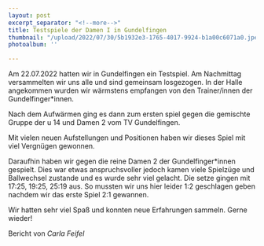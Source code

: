 ```yaml
---
layout: post
excerpt_separator: "<!--more-->"
title: Testspiele der Damen I in Gundelfingen
thumbnail: "/upload/2022/07/30/5b1932e3-1765-4017-9924-b1a00c6071a0.jpeg"
photoalbum: ''

---
```

Am 22.07.2022 hatten wir in Gundelfingen ein Testspiel. Am Nachmittag versammelten wir uns alle und sind gemeinsam losgezogen. In der Halle angekommen wurden wir wärmstens empfangen von den Trainer/innen der Gundelfinger*innen. 

Nach dem Aufwärmen ging es dann zum ersten spiel gegen die gemischte Gruppe der u 14 und Damen 2 vom TV Gundelfingen. 

Mit vielen neuen Aufstellungen und Positionen haben wir dieses Spiel mit viel Vergnügen gewonnen.

Daraufhin haben wir gegen die reine Damen 2 der Gundelfinger*innen gespielt. Dies war etwas anspruchsvoller jedoch kamen viele Spielzüge und Ballwechsel zustande und es wurde sehr viel gelacht. Die setze gingen mit 17:25, 19:25, 25:19 aus. So mussten wir uns hier leider 1:2 geschlagen geben nachdem wir das erste Spiel 2:1 gewannen. 

Wir hatten sehr viel Spaß und konnten neue Erfahrungen sammeln. Gerne wieder!

Bericht von _Carla Feifel_